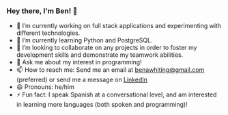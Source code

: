 ### Hey there, I'm Ben! 👋
- 🔭 I’m currently working on full stack applications and experimenting with different technologies.
- 🌱 I’m currently learning Python and PostgreSQL.
- 👯 I’m looking to collaborate on any projects in order to foster my development skills and demonstrate my teamwork abilities.
- 💬 Ask me about my interest in programming!
- 📫 How to reach me: Send me an email at benawhiting@gmail.com (preferred) or send me a message on [LinkedIn](https://www.linkedin.com/in/ben-whiting-563526207/)
- 😄 Pronouns: he/him
- ⚡ Fun fact: I speak Spanish at a conversational level, and am interested in learning more languages (both spoken and programming)!
